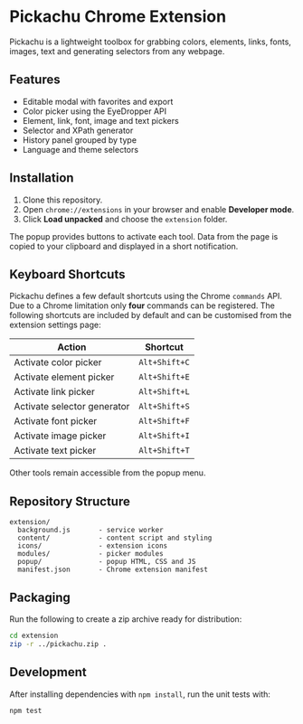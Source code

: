 # Pickachu Chrome Extension

Pickachu is a lightweight toolbox for grabbing colors, elements, links, fonts, images,
text and generating selectors from any webpage.

## Features
- Editable modal with favorites and export
- Color picker using the EyeDropper API
- Element, link, font, image and text pickers
- Selector and XPath generator
- History panel grouped by type
- Language and theme selectors

## Installation
1. Clone this repository.
2. Open `chrome://extensions` in your browser and enable **Developer mode**.
3. Click **Load unpacked** and choose the `extension` folder.

The popup provides buttons to activate each tool. Data from the page is copied to your
clipboard and displayed in a short notification.

## Keyboard Shortcuts
Pickachu defines a few default shortcuts using the Chrome `commands` API. Due to a
Chrome limitation only **four** commands can be registered. The following shortcuts
are included by default and can be customised from the extension settings page:

| Action | Shortcut |
| ------ | -------- |
| Activate color picker | `Alt+Shift+C` |
| Activate element picker | `Alt+Shift+E` |
| Activate link picker | `Alt+Shift+L` |
| Activate selector generator | `Alt+Shift+S` |
| Activate font picker | `Alt+Shift+F` |
| Activate image picker | `Alt+Shift+I` |
| Activate text picker | `Alt+Shift+T` |

Other tools remain accessible from the popup menu.

## Repository Structure
```
extension/
  background.js       - service worker
  content/            - content script and styling
  icons/              - extension icons
  modules/            - picker modules
  popup/              - popup HTML, CSS and JS
  manifest.json       - Chrome extension manifest
```

## Packaging
Run the following to create a zip archive ready for distribution:
```bash
cd extension
zip -r ../pickachu.zip .
```

## Development
After installing dependencies with `npm install`, run the unit tests with:
```bash
npm test
```

